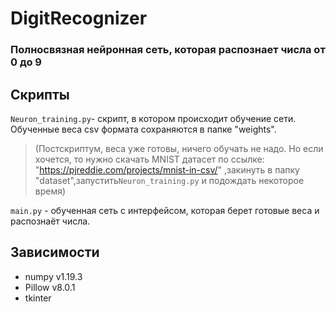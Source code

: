 # DigitRecognizer

### Полносвязная нейронная сеть, которая распознает числа от 0 до 9

## Скрипты

`Neuron_training.py`- скрипт, в котором происходит обучение сети. Обученные веса csv формата сохраняются в папке "weights".

>(Постскриптум, веса уже готовы, ничего обучать не надо. Но если хочется, то нужно скачать MNIST датасет по ссылке: "https://pjreddie.com/projects/mnist-in-csv/"
>,закинуть в папку "dataset",запустить`Neuron_training.py` и подождать некоторое время)

`main.py` - обученная сеть с интерфейсом, которая берет готовые веса и распознаёт числа. 

## Зависимости
* numpy   v1.19.3
* Pillow  v8.0.1
* tkinter
